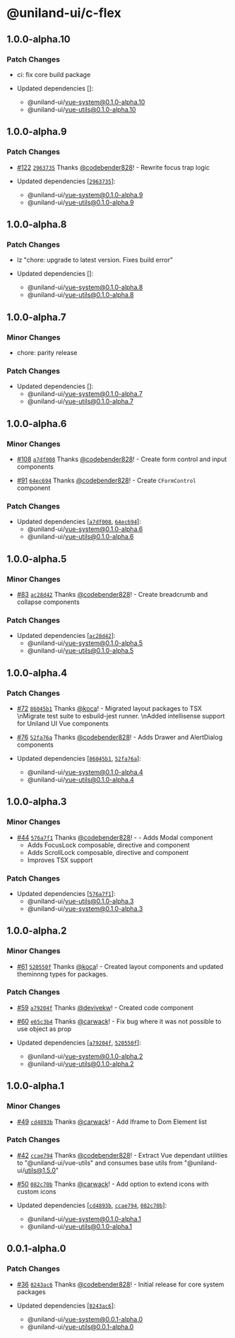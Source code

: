 # @uniland-ui/c-flex

## 1.0.0-alpha.10

### Patch Changes

- ci: fix core build package

- Updated dependencies []:
  - @uniland-ui/vue-system@0.1.0-alpha.10
  - @uniland-ui/vue-utils@0.1.0-alpha.10

## 1.0.0-alpha.9

### Patch Changes

- [#122](https://github.com/uniland-ui/uniland-ui-vue-next/pull/122) [`2963735`](https://github.com/uniland-ui/uniland-ui-vue-next/commit/29637355d6e37257e7ce43c10851049aba229359) Thanks [@codebender828](https://github.com/codebender828)! - Rewrite focus trap logic

- Updated dependencies [[`2963735`](https://github.com/uniland-ui/uniland-ui-vue-next/commit/29637355d6e37257e7ce43c10851049aba229359)]:
  - @uniland-ui/vue-system@0.1.0-alpha.9
  - @uniland-ui/vue-utils@0.1.0-alpha.9

## 1.0.0-alpha.8

### Patch Changes

- lz "chore: upgrade to latest version. Fixes build error"

- Updated dependencies []:
  - @uniland-ui/vue-system@0.1.0-alpha.8
  - @uniland-ui/vue-utils@0.1.0-alpha.8

## 1.0.0-alpha.7

### Minor Changes

- chore: parity release

### Patch Changes

- Updated dependencies []:
  - @uniland-ui/vue-system@0.1.0-alpha.7
  - @uniland-ui/vue-utils@0.1.0-alpha.7

## 1.0.0-alpha.6

### Minor Changes

- [#108](https://github.com/uniland-ui/uniland-ui-vue-next/pull/108) [`a7df008`](https://github.com/uniland-ui/uniland-ui-vue-next/commit/a7df008af57158fbd9240645d4177cf862ca764d) Thanks [@codebender828](https://github.com/codebender828)! - Create form control and input components

* [#91](https://github.com/uniland-ui/uniland-ui-vue-next/pull/91) [`64ec694`](https://github.com/uniland-ui/uniland-ui-vue-next/commit/64ec694a67bf0932ad8d7569cf4347cd1da48513) Thanks [@codebender828](https://github.com/codebender828)! - Create `CFormControl` component

### Patch Changes

- Updated dependencies [[`a7df008`](https://github.com/uniland-ui/uniland-ui-vue-next/commit/a7df008af57158fbd9240645d4177cf862ca764d), [`64ec694`](https://github.com/uniland-ui/uniland-ui-vue-next/commit/64ec694a67bf0932ad8d7569cf4347cd1da48513)]:
  - @uniland-ui/vue-system@0.1.0-alpha.6
  - @uniland-ui/vue-utils@0.1.0-alpha.6

## 1.0.0-alpha.5

### Minor Changes

- [#83](https://github.com/uniland-ui/uniland-ui-vue-next/pull/83) [`ac28d42`](https://github.com/uniland-ui/uniland-ui-vue-next/commit/ac28d4217c3afb83383801316876f982163c5f5c) Thanks [@codebender828](https://github.com/codebender828)! - Create breadcrumb and collapse components

### Patch Changes

- Updated dependencies [[`ac28d42`](https://github.com/uniland-ui/uniland-ui-vue-next/commit/ac28d4217c3afb83383801316876f982163c5f5c)]:
  - @uniland-ui/vue-system@0.1.0-alpha.5
  - @uniland-ui/vue-utils@0.1.0-alpha.5

## 1.0.0-alpha.4

### Patch Changes

- [#72](https://github.com/uniland-ui/uniland-ui-vue-next/pull/72) [`86045b1`](https://github.com/uniland-ui/uniland-ui-vue-next/commit/86045b1c34a21c05f93015489a461887beffee27) Thanks [@koca](https://github.com/koca)! - Migrated layout packages to TSX \nMigrate test suite to esbuild-jest runner. \nAdded intellisense support for Uniland UI Vue components

* [#76](https://github.com/uniland-ui/uniland-ui-vue-next/pull/76) [`52fa76a`](https://github.com/uniland-ui/uniland-ui-vue-next/commit/52fa76ab461cf53ac619bcab0e591fe525a7a30b) Thanks [@codebender828](https://github.com/codebender828)! - Adds Drawer and AlertDialog components

* Updated dependencies [[`86045b1`](https://github.com/uniland-ui/uniland-ui-vue-next/commit/86045b1c34a21c05f93015489a461887beffee27), [`52fa76a`](https://github.com/uniland-ui/uniland-ui-vue-next/commit/52fa76ab461cf53ac619bcab0e591fe525a7a30b)]:
  - @uniland-ui/vue-system@0.1.0-alpha.4
  - @uniland-ui/vue-utils@0.1.0-alpha.4

## 1.0.0-alpha.3

### Minor Changes

- [#44](https://github.com/uniland-ui/uniland-ui-vue-next/pull/44) [`576a7f1`](https://github.com/uniland-ui/uniland-ui-vue-next/commit/576a7f12c179852ebfd9ee1905764357d7698dd6) Thanks [@codebender828](https://github.com/codebender828)! - - Adds Modal component
  - Adds FocusLock composable, directive and component
  - Adds ScrollLock composable, directive and component
  - Improves TSX support

### Patch Changes

- Updated dependencies [[`576a7f1`](https://github.com/uniland-ui/uniland-ui-vue-next/commit/576a7f12c179852ebfd9ee1905764357d7698dd6)]:
  - @uniland-ui/vue-utils@0.1.0-alpha.3
  - @uniland-ui/vue-system@0.1.0-alpha.3

## 1.0.0-alpha.2

### Minor Changes

- [#61](https://github.com/uniland-ui/uniland-ui-vue-next/pull/61) [`520550f`](https://github.com/uniland-ui/uniland-ui-vue-next/commit/520550f0a233af45d83a5dd49907646422b39eb9) Thanks [@koca](https://github.com/koca)! - Created layout components and updated theminnng types for packages.

### Patch Changes

- [#59](https://github.com/uniland-ui/uniland-ui-vue-next/pull/59) [`a79204f`](https://github.com/uniland-ui/uniland-ui-vue-next/commit/a79204f8a6786fdb6456632350480a14e17ad345) Thanks [@devivekw](https://github.com/devivekw)! - Created code component

* [#60](https://github.com/uniland-ui/uniland-ui-vue-next/pull/60) [`e65c3b4`](https://github.com/uniland-ui/uniland-ui-vue-next/commit/e65c3b402a3e795ff32b81e9bf00be5bcbc739cb) Thanks [@carwack](https://github.com/carwack)! - Fix bug where it was not possible to use object as prop

* Updated dependencies [[`a79204f`](https://github.com/uniland-ui/uniland-ui-vue-next/commit/a79204f8a6786fdb6456632350480a14e17ad345), [`520550f`](https://github.com/uniland-ui/uniland-ui-vue-next/commit/520550f0a233af45d83a5dd49907646422b39eb9)]:
  - @uniland-ui/vue-system@0.1.0-alpha.2
  - @uniland-ui/vue-utils@0.1.0-alpha.2

## 1.0.0-alpha.1

### Minor Changes

- [#49](https://github.com/uniland-ui/uniland-ui-vue-next/pull/49) [`cd4893b`](https://github.com/uniland-ui/uniland-ui-vue-next/commit/cd4893b6a27df39b59066c6e1d714b3830cf41bd) Thanks [@carwack](https://github.com/carwack)! - Add Iframe to Dom Element list

### Patch Changes

- [#42](https://github.com/uniland-ui/uniland-ui-vue-next/pull/42) [`ccae794`](https://github.com/uniland-ui/uniland-ui-vue-next/commit/ccae794937096c98b50dd5b72ac21856bd0e0e67) Thanks [@codebender828](https://github.com/codebender828)! - Extract Vue dependant utilities to "@uniland-ui/vue-utils" and consumes base utils from "@uniland-ui/utils@1.5.0"

* [#50](https://github.com/uniland-ui/uniland-ui-vue-next/pull/50) [`082c70b`](https://github.com/uniland-ui/uniland-ui-vue-next/commit/082c70b03bd0e07704e1285592f515b3a43073b4) Thanks [@carwack](https://github.com/carwack)! - Add option to extend icons with custom icons

* Updated dependencies [[`cd4893b`](https://github.com/uniland-ui/uniland-ui-vue-next/commit/cd4893b6a27df39b59066c6e1d714b3830cf41bd), [`ccae794`](https://github.com/uniland-ui/uniland-ui-vue-next/commit/ccae794937096c98b50dd5b72ac21856bd0e0e67), [`082c70b`](https://github.com/uniland-ui/uniland-ui-vue-next/commit/082c70b03bd0e07704e1285592f515b3a43073b4)]:
  - @uniland-ui/vue-system@0.1.0-alpha.1
  - @uniland-ui/vue-utils@0.1.0-alpha.1

## 0.0.1-alpha.0

### Patch Changes

- [#36](https://github.com/uniland-ui/uniland-ui-vue-next/pull/36) [`8243ac6`](https://github.com/uniland-ui/uniland-ui-vue-next/commit/8243ac6cdc1ef47e56b3ec2f4635f44396273ee8) Thanks [@codebender828](https://github.com/codebender828)! - Initial release for core system packages

- Updated dependencies [[`8243ac6`](https://github.com/uniland-ui/uniland-ui-vue-next/commit/8243ac6cdc1ef47e56b3ec2f4635f44396273ee8)]:
  - @uniland-ui/vue-system@0.0.1-alpha.0
  - @uniland-ui/vue-utils@0.0.1-alpha.0
